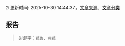 :alarm_clock: 更新时间: 2025-10-30 14:44:37。[文章来源](/README.md)、[文章分类](/TAGS.md)

## 报告


> 关键字：`报告`、`月报`



